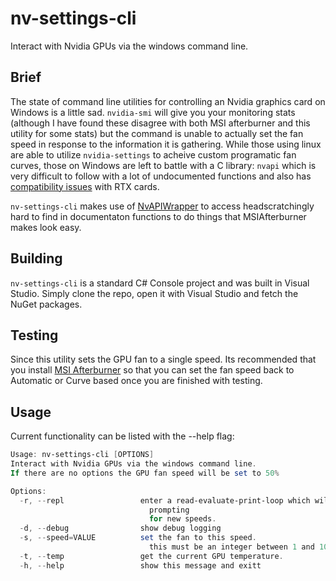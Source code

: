 # nv-settings-cli
Interact with Nvidia GPUs via the windows command line.

## Brief
The state of command line utilities for controlling an Nvidia graphics card on Windows is a little sad. `nvidia-smi` will give you your monitoring stats (although I have found these disagree with both MSI afterburner and this utility for some stats) but the command is unable to actually set the fan speed in response to the information it is gathering. While those using linux are able to utilize `nvidia-settings` to acheive custom programatic fan curves, those on Windows are left to battle with a C library: `nvapi` which is very difficult to follow with a lot of undocumented functions and also has [compatibility issues](https://github.com/falahati/NvAPIWrapper/issues/1) with RTX cards.

`nv-settings-cli` makes use of [NvAPIWrapper](https://github.com/falahati/NvAPIWrapper) to access headscratchingly hard to find in documentaton functions to do things that MSIAfterburner makes look easy.

## Building
`nv-settings-cli` is a standard C# Console project and was built in Visual Studio. Simply clone the repo, open it with Visual Studio and fetch the NuGet packages.

## Testing
Since this utility sets the GPU fan to a single speed. Its recommended that you install [MSI Afterburner](https://www.msi.com/Landing/afterburner/graphics-cards) so that you can set the fan speed back to Automatic or Curve based once you are finished with testing.


## Usage

Current functionality can be listed with the --help flag:

```powershell
Usage: nv-settings-cli [OPTIONS]
Interact with Nvidia GPUs via the windows command line.
If there are no options the GPU fan speed will be set to 50%

Options:
  -r, --repl                 enter a read-evaluate-print-loop which will keep
                               prompting
                               for new speeds.
  -d, --debug                show debug logging
  -s, --speed=VALUE          set the fan to this speed.
                               this must be an integer between 1 and 100.
  -t, --temp                 get the current GPU temperature.
  -h, --help                 show this message and exitt
```